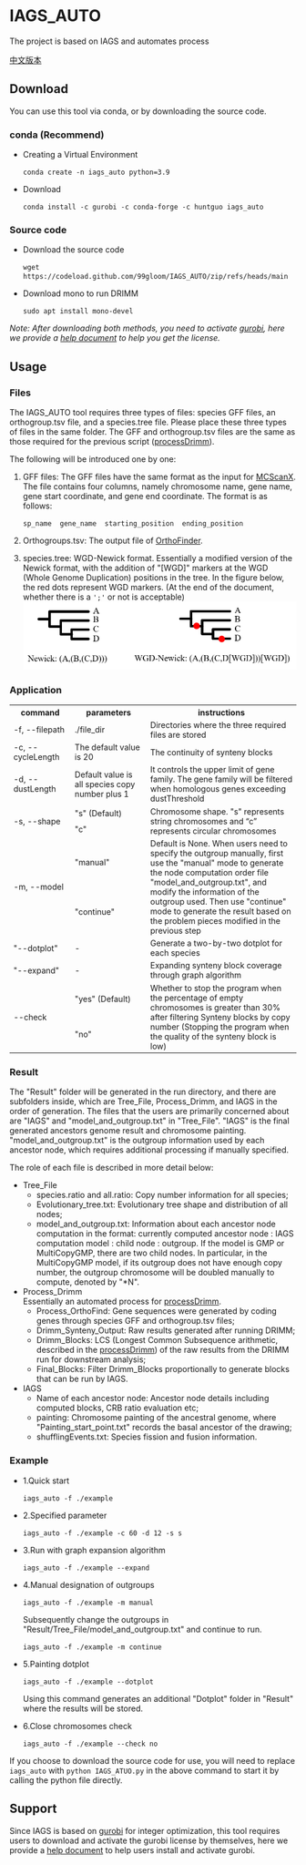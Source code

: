 # IAGS_AUTO

The project is based on IAGS and automates process

[中文版本](utils/static/README_ZH.md)

## Download

You can use this tool via conda, or by downloading the source code.

### conda (Recommend)

+ Creating a Virtual Environment
   ```shell
   conda create -n iags_auto python=3.9
   ```
+ Download
   ```shell
   conda install -c gurobi -c conda-forge -c huntguo iags_auto
   ```

### Source code 

+ Download the source code
   ```shell
   wget https://codeload.github.com/99gloom/IAGS_AUTO/zip/refs/heads/main
   ```
+ Download mono to run DRIMM
   ```shell
   sudo apt install mono-devel
   ```

*Note: After downloading both methods, you need to activate [gurobi](https://www.gurobi.com), here we provide a [help document](utils/static/gurobi.md) to help you get the license.*

## Usage

### Files

The IAGS_AUTO tool requires three types of files: species GFF files, an orthogroup.tsv file, and a species.tree file. Please place these three types of files in the same folder. The GFF and orthogroup.tsv files are the same as those required for the previous script ([processDrimm](https://github.com/99gloom/processDrimm)).

The following will be introduced one by one:

1. GFF files: The GFF files have the same format as the input for [MCScanX](https://github.com/wyp1125/MCScanx). The file contains four columns, namely chromosome name, gene name, gene start coordinate, and gene end coordinate. The format is as follows:

   ```text
   sp_name  gene_name  starting_position  ending_position
   ```
2. Orthogroups.tsv: The output file of [OrthoFinder](https://github.com/davidemms/OrthoFinder).
3. species.tree: WGD-Newick format. Essentially a modified version of the Newick format, with the addition of "[WGD]" markers at the WGD (Whole Genome Duplication) positions in the tree. In the figure below, the red dots represent WGD markers. (At the end of the document, whether there is a `';'` or not is acceptable)
   ![Red dots are WGD signal](utils/static/img.png)

### Application

<table>
<tr>
<th width="120">command</th>
<th width="200">parameters</th>
<th width="400">instructions</th>
</tr>
<tr>
<td>-f, --filepath</td>
<td>./file_dir</td>
<td>Directories where the three required files are stored</td>
</tr>
<tr>
<td>-c, --cycleLength</td>
<td>The default value is 20</td>
<td>The continuity of synteny blocks</td>
</tr>
<tr>
<td>-d, --dustLength</td>
<td>Default value is all species copy number plus 1</td>
<td>It controls the upper limit of gene family. The gene family will be filtered when homologous genes exceeding dustThreshold</td>
</tr>
<tr>
<td rowspan="2">-s, --shape</td>
<td>"s" (Default)</td>
<td rowspan="2">Chromosome shape. "s" represents string chromosomes and “c”
represents circular chromosomes</td>
</tr>
<tr>
<td>"c"</td>
</tr>
<tr>
<td rowspan="2">-m, --model</td>
<td>"manual"</td>
<td rowspan="2">Default is None. When users need to specify the outgroup manually, first use the "manual" mode to generate the node computation order file "model_and_outgroup.txt", and modify the information of the outgroup used. Then use "continue" mode to generate the result based on the problem pieces modified in the previous step</td>
</tr>
<tr>
<td>"continue"</td>
</tr>
<tr>
<td>"--dotplot"</td>
<td>-</td>
<td>Generate a two-by-two dotplot for each species</td>
</tr>
<tr>
<td>"--expand"</td>
<td>-</td>
<td>Expanding synteny block coverage through graph algorithm</td>
</tr>
<tr>
<td rowspan="2">--check</td>
<td>"yes" (Default)</td>
<td rowspan="2">Whether to stop the program when the percentage of empty chromosomes is greater than 30% after filtering Synteny blocks by copy number (Stopping the program when the quality of the synteny block is low)</td>
</tr>
<tr>
<td>"no"</td>
</tr>
</table>

### Result

The "Result" folder will be generated in the run directory, and there are subfolders inside, which are Tree_File, Process_Drimm, and IAGS in the order of generation. The files that the users are primarily concerned about are "IAGS" and "model_and_outgroup.txt" in "Tree_File". "IAGS" is the final generated ancestors genome result and chromosome painting. "model_and_outgroup.txt" is the outgroup information used by each ancestor node, which requires additional processing if manually specified.

The role of each file is described in more detail below:

+ Tree_File
  + species.ratio and all.ratio: Copy number information for all species;
  + Evolutionary_tree.txt: Evolutionary tree shape and distribution of all nodes;
  + model_and_outgroup.txt: Information about each ancestor node computation in the format: currently computed ancestor node : IAGS computation model : child node : outgroup. If the model is GMP or MultiCopyGMP, there are two child nodes. In particular, in the MultiCopyGMP model, if its outgroup does not have enough copy number, the outgroup chromosome will be doubled manually to compute, denoted by "*N".
+ Process_Drimm  
  Essentially an automated process for [processDrimm](https://github.com/99gloom/processDrimm).
  + Process_OrthoFind: Gene sequences were generated by coding genes through species GFF and orthogroup.tsv files;
  + Drimm_Synteny_Output: Raw results generated after running DRIMM;
  + Drimm_Blocks: LCS (Longest Common Subsequence arithmetic, described in the [processDrimm](https://github.com/99gloom/processDrimm)) of the raw results from the DRIMM run for downstream analysis;
  + Final_Blocks: Filter Drimm_Blocks proportionally to generate blocks that can be run by IAGS.
+ IAGS
  + Name of each ancestor node: Ancestor node details including computed blocks, CRB ratio evaluation etc;
  + painting: Chromosome painting of the ancestral genome, where "Painting_start_point.txt" records the basal ancestor of the drawing;
  + shufflingEvents.txt: Species fission and fusion information.

### Example

+ 1.Quick start

  ```shell
  iags_auto -f ./example
  ```
+ 2.Specified parameter

  ```shell
  iags_auto -f ./example -c 60 -d 12 -s s
  ```
  
+ 3.Run with graph expansion algorithm
  
  ```shell
  iags_auto -f ./example --expand
  ```
  
+ 4.Manual designation of outgroups

  ```shell
  iags_auto -f ./example -m manual
  ```

  Subsequently change the outgroups in "Result/Tree_File/model_and_outgroup.txt" and continue to run.

  ```shell
  iags_auto -f ./example -m continue
  ```
  
+ 5.Painting dotplot

  ```shell
  iags_auto -f ./example --dotplot
  ```
  Using this command generates an additional "Dotplot" folder in "Result" where the results will be stored.

+ 6.Close chromosomes check

  ```shell
  iags_auto -f ./example --check no
  ```

If you choose to download the source code for use, you will need to replace `iags_auto` with `python IAGS_ATUO.py` in the above command to start it by calling the python file directly.


## Support

Since IAGS is based on [gurobi](https://www.gurobi.com) for integer optimization, this tool requires users to download and activate the gurobi license by themselves, here we provide a [help document](utils/static/gurobi.md) to help users install and activate gurobi.
